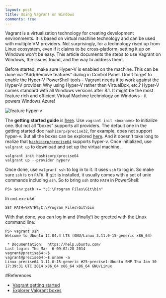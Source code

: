```yaml
---
layout: post
title: Using Vagrant on Windows
comments: true
---
```


Vagrant is a virtualization technology for creating development environments. It is based on virtual machine technology and can be used with multiple VM providers. Not surprisingly, for a technology rised up from Linux ecosystem, even if it claims to be cross-platform, setting it up on Windows won't be easy. This article documents the steps to use Vagrant on Windows, the issues found, and the way to address them.

Before started, make sure Hyper-V is enabled on the machine. This can be done via "Add/Remove features" dialog in Control Panel. Don't forget to enable the Hyper-V PowerShell tools - Vagrant needs it to work against the Hyper-V provider. Why using Hyper-V rather than VirtualBox, etc.? Hyper-V comes standard with all Windows versions after 8.1. It might be the most feature rich and efficient Virtual Machine technology on Windows - it powers Windows Azure!

![feature hyper-v](https://cloud.githubusercontent.com/assets/1031978/11258995/f1cf17c2-8e12-11e5-8b8a-60d8a1061ccd.png)

The __getting started guide__ is [here][start]. Use `vagrant init <boxname>` to initialize one. But not all "boxes" supports all providers. The default one in the getting started doc `hashicorp/precise32`, for example, does not support hyper-v. But all the boxes can be explored [here][boxes]. And it doesn't take long to realize that [`hashicorp/precise64`][precise64] supports hyper-v. Once initialized, use `valgrant up` to download and set up the virtual machine.

    valgrant init hashicorp/precise64
    valgrant up --provider hyperv

Once done, use `valgrant ssh` to log in to it. It uses `ssh` to log in. So make sure `ssh` is on `PATH`. If `git` is installed, it usually comes with a set of unix commands including `ssh`. So to bring `ssh` onto `PATH` in PowerShell:

    PS> $env:path += ";C:\Program Files\Git\bin"

In `cmd.exe` use 
  
    SET PATH=%PATH%;C:\Program Files\Git\bin

With that done, you can log in and (finally!) be greeted with the Linux command line:

    PS> vagrant ssh
    Welcome to Ubuntu 12.04.4 LTS (GNU/Linux 3.11.0-15-generic x86_64)
    
     * Documentation:  https://help.ubuntu.com/
    Last login: Thu Mar  6 09:02:28 2014
    vagrant@precise64:~$
    vagrant@precise64:~$ uname -a
    Linux precise64 3.11.0-15-generic #25~precise1-Ubuntu SMP Thu Jan 30 17:39:31 UTC 2014 x86_64 x86_64 x86_64 GNU/Linux

#References
- [Vagrant getting started][start]
- [Explorer Valgrant boxes][boxes]

[start]: https://docs.vagrantup.com/v2/getting-started/index.html
[boxes]: https://atlas.hashicorp.com/boxes/search
[precise64]: https://atlas.hashicorp.com/hashicorp/boxes/precise64
